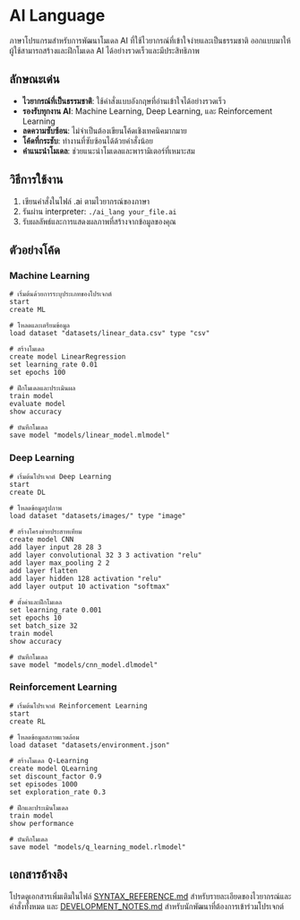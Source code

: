 # AI Language

ภาษาโปรแกรมสำหรับการพัฒนาโมเดล AI ที่ใช้ไวยากรณ์ที่เข้าใจง่ายและเป็นธรรมชาติ ออกแบบมาให้ผู้ใช้สามารถสร้างและฝึกโมเดล AI ได้อย่างรวดเร็วและมีประสิทธิภาพ

## ลักษณะเด่น

- **ไวยากรณ์ที่เป็นธรรมชาติ**: ใช้คำสั่งแบบอังกฤษที่อ่านเข้าใจได้อย่างรวดเร็ว
- **รองรับทุกงาน AI**: Machine Learning, Deep Learning, และ Reinforcement Learning
- **ลดความซับซ้อน**: ไม่จำเป็นต้องเขียนโค้ดเชิงเทคนิคมากมาย
- **โค้ดที่กระชับ**: ทำงานที่ซับซ้อนได้ด้วยคำสั่งน้อย
- **คำแนะนำโมเดล**: ช่วยแนะนำโมเดลและพารามิเตอร์ที่เหมาะสม

## วิธีการใช้งาน

1. เขียนคำสั่งในไฟล์ .ai ตามไวยากรณ์ของภาษา
2. รันผ่าน interpreter: `./ai_lang your_file.ai`
3. รับผลลัพธ์และการแสดงผลภาพที่สร้างจากข้อมูลของคุณ

## ตัวอย่างโค้ด

### Machine Learning

```
# เริ่มต้นด้วยการระบุประเภทของโปรเจกต์
start
create ML

# โหลดและเตรียมข้อมูล
load dataset "datasets/linear_data.csv" type "csv"

# สร้างโมเดล
create model LinearRegression
set learning_rate 0.01
set epochs 100

# ฝึกโมเดลและประเมินผล
train model
evaluate model
show accuracy

# บันทึกโมเดล
save model "models/linear_model.mlmodel"
```

### Deep Learning

```
# เริ่มต้นโปรเจกต์ Deep Learning
start
create DL

# โหลดข้อมูลรูปภาพ
load dataset "datasets/images/" type "image"

# สร้างโครงข่ายประสาทเทียม
create model CNN
add layer input 28 28 3
add layer convolutional 32 3 3 activation "relu"
add layer max_pooling 2 2
add layer flatten
add layer hidden 128 activation "relu" 
add layer output 10 activation "softmax"

# ตั้งค่าและฝึกโมเดล
set learning_rate 0.001
set epochs 10
set batch_size 32
train model
show accuracy

# บันทึกโมเดล
save model "models/cnn_model.dlmodel"
```

### Reinforcement Learning

```
# เริ่มต้นโปรเจกต์ Reinforcement Learning
start
create RL

# โหลดข้อมูลสภาพแวดล้อม
load dataset "datasets/environment.json"

# สร้างโมเดล Q-Learning
create model QLearning
set discount_factor 0.9
set episodes 1000
set exploration_rate 0.3

# ฝึกและประเมินโมเดล
train model
show performance

# บันทึกโมเดล
save model "models/q_learning_model.rlmodel"
```

## เอกสารอ้างอิง

โปรดดูเอกสารเพิ่มเติมในไฟล์ [SYNTAX_REFERENCE.md](SYNTAX_REFERENCE.md) สำหรับรายละเอียดของไวยากรณ์และคำสั่งทั้งหมด และ [DEVELOPMENT_NOTES.md](DEVELOPMENT_NOTES.md) สำหรับนักพัฒนาที่ต้องการเข้าร่วมโปรเจกต์
